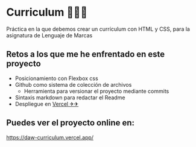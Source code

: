 
# Curriculum 📄📄💼
Práctica en la que debemos crear un currículum con HTML y CSS, para la asignatura de Lenguaje de Marcas

## Retos a los que me he enfrentado en este proyecto
* Posicionamiento con Flexbox css
* Github como sistema de colección de archivos
  * Herramienta para versionar el proyecto mediante commits
* Sintaxis  markdown para redactar el Readme
* Despliegue en  [Vercel ✈✈](https://vercel.com/) 

## Puedes ver el proyecto online en:

https://daw-curriculum.vercel.app/ 
